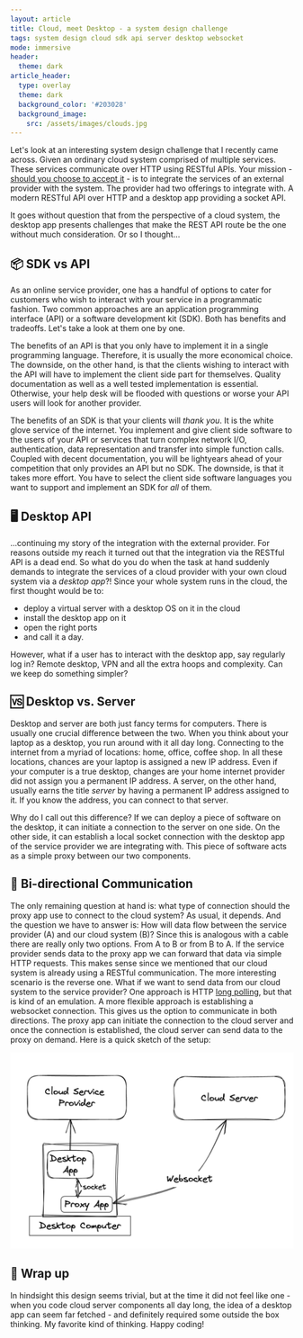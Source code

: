 ```yaml
---
layout: article
title: Cloud, meet Desktop - a system design challenge
tags: system design cloud sdk api server desktop websocket
mode: immersive
header:
  theme: dark
article_header:
  type: overlay
  theme: dark
  background_color: '#203028'
  background_image:
    src: /assets/images/clouds.jpg
---
```



Let's look at an interesting system design challenge that I recently came across. Given an ordinary cloud system comprised of multiple services. These services communicate over HTTP using RESTful APIs. Your mission - [should you choose to accept it](https://youtu.be/KlyLtJd-ArY?t=173) - is to integrate the services of an external provider with the system. The provider had two offerings to integrate with. A modern RESTful API over HTTP and a desktop app providing a socket API.

It goes without question that from the perspective of a cloud system, the desktop app presents challenges that make the REST API route be the one without much consideration. Or so I thought... 

📦 SDK vs API
----------

As an online service provider, one has a handful of options to cater for customers who wish to interact with your service in a programmatic fashion. Two common approaches are an application programming interface (API) or a software development kit (SDK). Both has benefits and tradeoffs. Let's take a look at them one by one.

The benefits of an API is that you only have to implement it in a single programming language. Therefore, it is usually the more economical choice. The downside, on the other hand, is that the clients wishing to interact with the API will have to implement the client side part for themselves. Quality documentation as well as a well tested implementation is essential. Otherwise, your help desk will be flooded with questions or worse your API users will look for another provider.

The benefits of an SDK is that your clients will _thank you_. It is the white glove service of the internet. You implement and give client side software to the users of your API or services that turn complex network I/O, authentication, data representation and transfer into simple function calls. Coupled with decent documentation, you will be lightyears ahead of your competition that only provides an API but no SDK. The downside, is that it takes more effort. You have to select the client side software languages you want to support and implement an SDK for _all_ of them. 

🖥️ Desktop API
-----------

...continuing my story of the integration with the external provider. For reasons outside my reach it turned out that the integration via the RESTful API is a dead end. So what do you do when the task at hand suddenly demands to integrate the services of a cloud provider with your own cloud system via a _desktop app_?! Since your whole system runs in the cloud, the first thought would be to: 
- deploy a virtual server with a desktop OS on it in the cloud
- install the desktop app on it
- open the right ports 
- and call it a day. 

However, what if a user has to interact with the desktop app, say regularly log in? Remote desktop, VPN and all the extra hoops and complexity. Can we keep do something simpler?

🆚 Desktop vs. Server
------------------

Desktop and server are both just fancy terms for computers. There is usually one crucial difference between the two. When you think about your laptop as a desktop, you run around with it all day long. Connecting to the internet from a myriad of locations: home, office, coffee shop. In all these locations, chances are your laptop is assigned a new IP address. Even if your computer is a true desktop, changes are your home internet provider did not assign you a permanent IP address. A server, on the other hand, usually earns the title _server_ by having a permanent IP address assigned to it. If you know the address, you can connect to that server.

Why do I call out this difference? If we can deploy a piece of software on the desktop, it can initiate a connection to the server on one side. On the other side, it can establish a local socket connection with the desktop app of the service provider we are integrating with. This piece of software acts as a simple proxy between our two components. 

🔁 Bi-directional Communication
----------------------------

The only remaining question at hand is: what type of connection should the proxy app use to connect to the cloud system? As usual, it depends. And the question we have to answer is: How will data flow between the service provider (A) and our cloud system (B)? Since this is analogous with a cable there are really only two options. From A to B or from B to A. If the service provider sends data to the proxy app we can forward that data via simple HTTP requests. This makes sense since we mentioned that our cloud system is already using a RESTful communication. 
The more interesting scenario is the reverse one. What if we want to send data from our cloud system to the service provider? One approach is HTTP [long polling](https://en.wikipedia.org/wiki/Push_technology#Long_polling), but that is kind of an emulation. A more flexible approach is establishing a websocket connection. This gives us the option to communicate in both directions. The proxy app can initiate the connection to the cloud server and once the connection is established, the cloud server can send data to the proxy on demand. Here is a quick sketch of the setup:

![WebSocket Proxy](/assets/images/websocket_proxy.png)

🎁 Wrap up
----------

In hindsight this design seems trivial, but at the time it did not feel like one - when you code cloud server components all day long, the idea of a desktop app can seem far fetched - and definitely required some outside the box thinking. My favorite kind of thinking. Happy coding!
